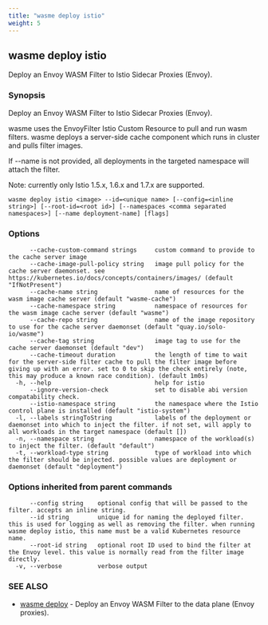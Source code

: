 ```yaml
---
title: "wasme deploy istio"
weight: 5
---
```

## wasme deploy istio

Deploy an Envoy WASM Filter to Istio Sidecar Proxies (Envoy).

### Synopsis

Deploy an Envoy WASM Filter to Istio Sidecar Proxies (Envoy).

wasme uses the EnvoyFilter Istio Custom Resource to pull and run wasm filters.
wasme deploys a server-side cache component which runs in cluster and pulls filter images.

If --name is not provided, all deployments in the targeted namespace will attach the filter.

Note: currently only Istio 1.5.x, 1.6.x and 1.7.x are supported.


```
wasme deploy istio <image> --id=<unique name> [--config=<inline string>] [--root-id=<root id>] [--namespaces <comma separated namespaces>] [--name deployment-name] [flags]
```

### Options

```
      --cache-custom-command strings     custom command to provide to the cache server image
      --cache-image-pull-policy string   image pull policy for the cache server daemonset. see https://kubernetes.io/docs/concepts/containers/images/ (default "IfNotPresent")
      --cache-name string                name of resources for the wasm image cache server (default "wasme-cache")
      --cache-namespace string           namespace of resources for the wasm image cache server (default "wasme")
      --cache-repo string                name of the image repository to use for the cache server daemonset (default "quay.io/solo-io/wasme")
      --cache-tag string                 image tag to use for the cache server daemonset (default "dev")
      --cache-timeout duration           the length of time to wait for the server-side filter cache to pull the filter image before giving up with an error. set to 0 to skip the check entirely (note, this may produce a known race condition). (default 1m0s)
  -h, --help                             help for istio
      --ignore-version-check             set to disable abi version compatability check.
      --istio-namespace string           the namespace where the Istio control plane is installed (default "istio-system")
  -l, --labels stringToString            labels of the deployment or daemonset into which to inject the filter. if not set, will apply to all workloads in the target namespace (default [])
  -n, --namespace string                 namespace of the workload(s) to inject the filter. (default "default")
  -t, --workload-type string             type of workload into which the filter should be injected. possible values are deployment or daemonset (default "deployment")
```

### Options inherited from parent commands

```
      --config string    optional config that will be passed to the filter. accepts an inline string.
      --id string        unique id for naming the deployed filter. this is used for logging as well as removing the filter. when running wasme deploy istio, this name must be a valid Kubernetes resource name.
      --root-id string   optional root ID used to bind the filter at the Envoy level. this value is normally read from the filter image directly.
  -v, --verbose          verbose output
```

### SEE ALSO

* [wasme deploy](../wasme_deploy)	 - Deploy an Envoy WASM Filter to the data plane (Envoy proxies).

